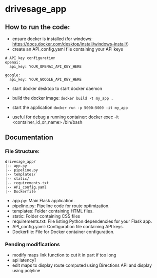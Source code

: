 # drivesage_app

## How to run the code:
- ensure docker is installed (for windows: https://docs.docker.com/desktop/install/windows-install/)
- create an API_config.yaml file containing your API keys
```
# API key configuration
openai:
  api_key: YOUR_OPENAI_API_KEY_HERE

google:
  api_key: YOUR_GOOGLE_API_KEY_HERE
```
- start docker desktop to start docker daemon
- build the docker image: `docker build -t my_app .`
- start the application `docker run -p 5000:5000 -it my_app`

- useful for debug a running container: docker exec -it <container_id_or_name> /bin/bash


## Documentation

### File Structure:

```plaintext
drivesage_app/
|-- app.py
|-- pipeline.py
|-- templates/
|-- static/
|-- requirements.txt
|-- API_config.yaml
|-- Dockerfile
```

- app.py: Main Flask application.
- pipeline.py: Pipeline code for route optimization.
- templates: Folder containing HTML files.
- static: Folder containing CSS files
- requirements.txt: File listing Python dependencies for your Flask app.
- API_config.yaml: Configuration file containing API keys.
- Dockerfile: File for Docker container configuration.

### Pending modifications
- modify maps link function to cut it in part if too long
- api latency?
- edit maps to display route computed using Directions API and display using polyline
